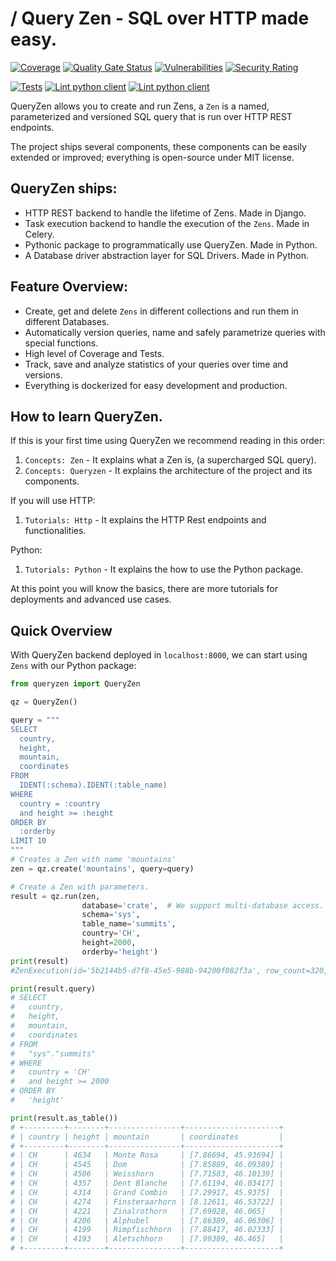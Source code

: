 # / Query Zen - SQL over HTTP made easy.
[![Coverage](https://sonar.pyramidops.com/api/project_badges/measure?project=surister_queryzen_c0946901-04b6-4415-85f3-a9b95135b8e1&metric=coverage&token=sqb_a2b02087bce2cb15b3cc68c0d4c03243da867f08)](https://sonar.pyramidops.com/dashboard?id=surister_queryzen_c0946901-04b6-4415-85f3-a9b95135b8e1)
[![Quality Gate Status](https://sonar.pyramidops.com/api/project_badges/measure?project=surister_queryzen_c0946901-04b6-4415-85f3-a9b95135b8e1&metric=alert_status&token=sqb_a2b02087bce2cb15b3cc68c0d4c03243da867f08)](https://sonar.pyramidops.com/dashboard?id=surister_queryzen_c0946901-04b6-4415-85f3-a9b95135b8e1)
[![Vulnerabilities](https://sonar.pyramidops.com/api/project_badges/measure?project=surister_queryzen_c0946901-04b6-4415-85f3-a9b95135b8e1&metric=vulnerabilities&token=sqb_a2b02087bce2cb15b3cc68c0d4c03243da867f08)](https://sonar.pyramidops.com/dashboard?id=surister_queryzen_c0946901-04b6-4415-85f3-a9b95135b8e1)
[![Security Rating](https://sonar.pyramidops.com/api/project_badges/measure?project=surister_queryzen_c0946901-04b6-4415-85f3-a9b95135b8e1&metric=security_rating&token=sqb_a2b02087bce2cb15b3cc68c0d4c03243da867f08)](https://sonar.pyramidops.com/dashboard?id=surister_queryzen_c0946901-04b6-4415-85f3-a9b95135b8e1)

[![Tests](https://github.com/surister/queryzen/actions/workflows/client_test.yml/badge.svg)](https://github.com/surister/queryzen/actions/workflows/client_test.yml)
[![Lint python client](https://github.com/surister/queryzen/actions/workflows/lint_code_client.yml/badge.svg)](https://github.com/surister/queryzen/actions/workflows/lint_code_client.yml)
[![Lint python client](https://github.com/surister/queryzen/actions/workflows/lint_code_client.yml/badge.svg)](https://github.com/surister/queryzen/actions/workflows/lint_code_client.yml)

QueryZen allows you to create and run Zens, a `Zen` is a named, parameterized and versioned SQL 
query that is run over HTTP REST endpoints.

The project ships several components, these components can be easily extended or improved; everything
is open-source under MIT license.

## QueryZen ships:

* HTTP REST backend to handle the lifetime of Zens. Made in Django.
* Task execution backend to handle the execution of the `Zens`. Made in Celery.
* Pythonic package to programmatically use QueryZen. Made in Python.
* A Database driver abstraction layer for SQL Drivers. Made in Python.

## Feature Overview:
* Create, get and delete `Zens` in different collections and run them in different Databases.
* Automatically version queries, name and safely parametrize queries with special functions.
* High level of Coverage and Tests.
* Track, save and analyze statistics of your queries over time and versions.
* Everything is dockerized for easy development and production.

## How to learn QueryZen.
If this is your first time using QueryZen we recommend reading in this order:

1. `Concepts: Zen` - It explains what a Zen is, (a supercharged SQL query).
2. `Concepts: Queryzen` - It explains the architecture of the project and its components.

If you will use HTTP:

1. `Tutorials: Http` - It explains the HTTP Rest endpoints and functionalities.

Python:

1. `Tutorials: Python` - It explains the how to use the Python package.

At this point you will know the basics, there are more tutorials for deployments and advanced
use cases.

## Quick Overview
With QueryZen backend deployed in `localhost:8000`, we can start using `Zens` with our Python
package:
```python
from queryzen import QueryZen

qz = QueryZen()

query = """
SELECT
  country,
  height,
  mountain,
  coordinates
FROM
  IDENT(:schema).IDENT(:table_name)
WHERE
  country = :country
  and height >= :height
ORDER BY
  :orderby
LIMIT 10
"""
# Creates a Zen with name 'mountains'
zen = qz.create('mountains', query=query)

# Create a Zen with parameters.
result = qz.run(zen,
                database='crate',  # We support multi-database access.
                schema='sys',
                table_name='summits',
                country='CH',
                height=2000,
                orderby='height')
print(result)
#ZenExecution(id='5b2144b5-d7f8-45e5-988b-94200f082f3a', row_count=320, sta...

print(result.query)
# SELECT
#   country,
#   height,
#   mountain,
#   coordinates
# FROM
#   "sys"."summits"
# WHERE
#   country = 'CH'
#   and height >= 2000
# ORDER BY
#   'height'

print(result.as_table())
# +---------+--------+----------------+---------------------+
# | country | height | mountain       | coordinates         |
# +---------+--------+----------------+---------------------+
# | CH      | 4634   | Monte Rosa     | [7.86694, 45.93694] |
# | CH      | 4545   | Dom            | [7.85889, 46.09389] |
# | CH      | 4506   | Weisshorn      | [7.71583, 46.10139] |
# | CH      | 4357   | Dent Blanche   | [7.61194, 46.03417] |
# | CH      | 4314   | Grand Combin   | [7.29917, 45.9375]  |
# | CH      | 4274   | Finsteraarhorn | [8.12611, 46.53722] |
# | CH      | 4221   | Zinalrothorn   | [7.69028, 46.065]   |
# | CH      | 4206   | Alphubel       | [7.86389, 46.06306] |
# | CH      | 4199   | Rimpfischhorn  | [7.88417, 46.02333] |
# | CH      | 4193   | Aletschhorn    | [7.99389, 46.465]   |
# +---------+--------+----------------+---------------------+
```
